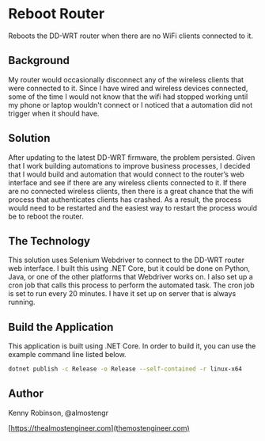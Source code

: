 # Reboot Router

Reboots the DD-WRT router when there are no WiFi clients connected to it.

## Background

My router would occasionally disconnect any of the wireless clients that were connected to it. Since
I have wired and wireless devices connected, some of the time I would not know that the wifi had
stopped working until my phone or laptop wouldn't connect or I noticed that a automation did not
trigger when it should have.

## Solution

After updating to the latest DD-WRT firmware, the problem persisted.  Given that I work building
automations to improve business processes, I decided that I would build and automation that would
connect to the router’s web interface and see if there are any wireless clients connected to it.
If there are no connected wireless clients, then there is a great chance that the wifi process that
authenticates clients has crashed.  As a result, the process would need to be restarted and the easiest
way to restart the process would be to reboot the router.

## The Technology

This solution uses Selenium Webdriver to connect to the DD-WRT router web interface. I built this using
.NET Core, but it could be done on Python, Java, or one of the other platforms that Webdriver works on.
I also set up a cron job that calls this process to perform the automated task.  The cron job is set to
run every 20 minutes.  I have it set up on server that is always running.

## Build the Application

This application is built using .NET Core. In order to build it, you can use the example command line
listed below.

```sh
dotnet publish -c Release -o Release --self-contained -r linux-x64
```

## Author

Kenny Robinson, @almostengr

[https://thealmostengineer.com](themostengineer.com)
